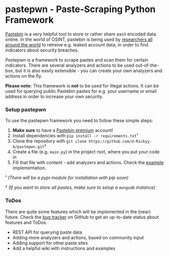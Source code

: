 # pastepwn - Paste-Scraping Python Framework

[Pastebin](https://pastebin.com) is a very helpful tool to store or rather share ascii encoded data online. In the world of OSINT, pastebin is being used by [researchers all around the world](https://www.troyhunt.com/introducing-paste-searches-and/) to retreive e.g. leaked account data, in order to find indicators about security breaches.

*Pastepwn* is a framework to scrape pastes and scan them for certain indicators. There are several analyzers and actions to be used out-of-the-box, but it is also easily extensible - you can create your own analyzers and actions on the fly.

**Please note:** This framework is **not** to be used for illegal actions. It can be used for querying public Pastebin pastes for e.g. your username or email address in order to increase your own security. 

### Setup pastepwn

To use the pastepwn framework you need to follow these simple steps:

1) **Make sure** to have a [Pastebin premium](https://pastebin.com/pro) account!
2) Install dependencies with `pip install -r requirements.txt`¹
3) Clone the repository with `git clone https://github.com/d-Rickyy-b/pastepwn.git`²
4) Create a file (e.g. `main.py`) in the project root, where you put your code in
5) Fill that file with content - add analyzers and actions. Check the [example](https://github.com/d-Rickyy-b/pastepwn/tree/master/examples/example.py) implementation.

¹ *(There will be a pypi module for installation with pip soon)*

² *(If you want to store all pastes, make sure to setup a `mongodb` instance)*


### ToDos
There are quite some features which will be implemented in the (near) future.
Check the [bug tracker](https://github.com/d-Rickyy-b/pastepwn/issues) on GitHub to get an up-to-date status about features and ToDos.

- REST API for querying paste data
- Adding more analyzers and actions, based on community input
- Adding support for other paste sites
- Add a helpful wiki with instructions and examples
